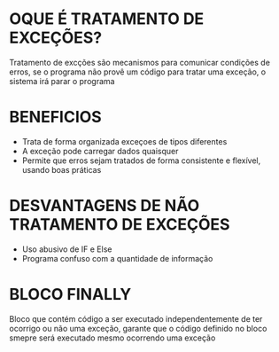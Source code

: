 # OQUE É TRATAMENTO DE EXCEÇÕES?


Tratamento de excções são mecanismos para comunicar condições de erros, se o programa não provê um código para tratar uma exceção, o sistema irá parar o programa


# BENEFICIOS
- Trata de forma organizada exceçoes de tipos diferentes
- A exceção pode carregar dados quaisquer
- Permite que erros sejam tratados de forma consistente e flexível, usando boas práticas


# DESVANTAGENS DE NÃO TRATAMENTO DE EXCEÇÕES
- Uso abusivo de IF e Else
- Programa confuso com a quantidade de informação 


# BLOCO FINALLY


Bloco que contém código a ser executado independentemente de ter ocorrigo ou não uma exceção, garante que o código definido no bloco smepre será executado mesmo ocorrendo uma exceção 
